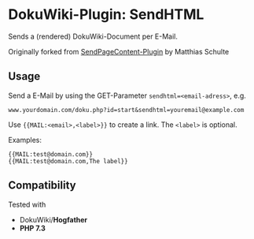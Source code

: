# DokuWiki-Plugin: SendHTML

Sends a (rendered) DokuWiki-Document per E-Mail.

Originally forked from [SendPageContent-Plugin](http://dokuwiki.org/plugin:sendpagecontent) by Matthias Schulte

## Usage

Send a E-Mail by using the GET-Parameter ``sendhtml=<email-adress>``, e.g.

```
www.yourdomain.com/doku.php?id=start&sendhtml=youremail@example.com
```

Use ``{{MAIL:<email>,<label>}}`` to create a link. The ``<label>`` is optional.

Examples:

```
{{MAIL:test@domain.com}}
{{MAIL:test@domain.com,The label}}
```

## Compatibility

Tested with
* DokuWiki/**Hogfather**
* **PHP 7.3**
